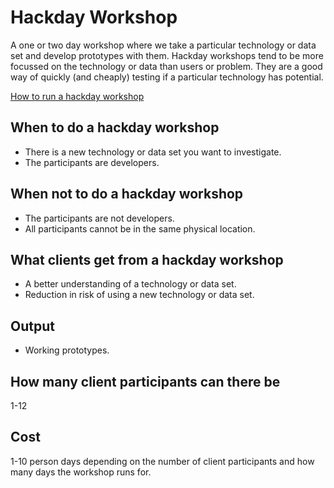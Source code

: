 # Hackday Workshop
A one or two day workshop where we take a particular technology or data set and develop prototypes with them. Hackday workshops tend to be more focussed on the technology or data than users or problem. They are a good way of quickly (and cheaply) testing if a particular technology has potential.

[How to run a hackday workshop](how-to.md)

## When to do a hackday workshop
* There is a new technology or data set you want to investigate.
* The participants are developers.

## When not to do a hackday workshop
* The participants are not developers.
* All participants cannot be in the same physical location.

## What clients get from a hackday workshop
* A better understanding of a technology or data set.
* Reduction in risk of using a new technology or data set.

## Output
* Working prototypes.

## How many client participants can there be
1-12

## Cost
1-10 person days depending on the number of client participants and how many days the workshop runs for.
